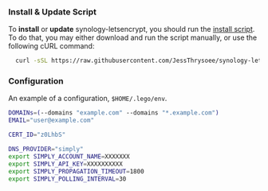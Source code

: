 ### Install & Update Script

To **install** or **update** synology-letsencrypt, you should run the [install script](install.sh). To do that, you may either download and run the script manually, or use the following cURL command:

```sh
  curl -sSL https://raw.githubusercontent.com/JessThrysoee/synology-letsencrypt/master/install.sh | bash
```


### Configuration

An example of a configuration, `$HOME/.lego/env`.

```sh
DOMAINs=(--domains "example.com" --domains "*.example.com")
EMAIL="user@example.com"

CERT_ID="z0LhbS"

DNS_PROVIDER="simply"
export SIMPLY_ACCOUNT_NAME=XXXXXXX
export SIMPLY_API_KEY=XXXXXXXXXX
export SIMPLY_PROPAGATION_TIMEOUT=1800
export SIMPLY_POLLING_INTERVAL=30

```



